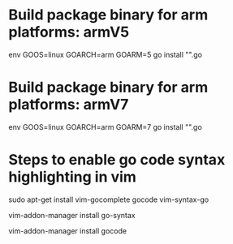 # Build package binary for arm platforms: armV5
env GOOS=linux GOARCH=arm GOARM=5 go install "<package>".go

# Build package binary for arm platforms: armV7
env GOOS=linux GOARCH=arm GOARM=7 go install "<geometry>".go

# Steps to enable go code syntax highlighting in vim

sudo apt-get install vim-gocomplete gocode vim-syntax-go

vim-addon-manager install go-syntax

vim-addon-manager install gocode
